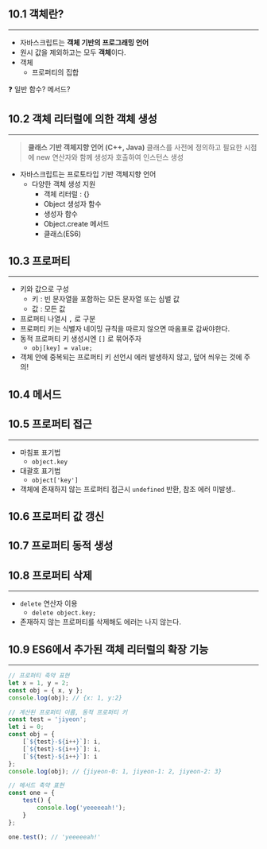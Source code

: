 ## 10.1 객체란?

---

- 자바스크립트는 **객체 기반의 프로그래밍 언어**
- 원시 값을 제외하고는 모두 **객체**이다.
- 객체
    - 프로퍼티의 집합

<aside>
❓ 일반 함수? 메서드?

</aside>

## 10.2 객체 리터럴에 의한 객체 생성

---

> **클래스 기반 객체지향 언어 (C++, Java)**
클래스를 사전에 정의하고 필요한 시점에 new 연산자와 함께 생성자 호출하여 인스턴스 생성
> 

- 자바스크립트는 프로토타입 기반 객체지향 언어
    - 다양한 객체 생성 지원
        - 객체 리터럴 : {}
        - Object 생성자 함수
        - 생성자 함수
        - Object.create 메서드
        - 클래스(ES6)

## 10.3 프로퍼티

---

- 키와 값으로 구성
    - 키 : 빈 문자열을 포함하는 모든 문자열 또는 심벌 값
    - 값 : 모든 값
- 프로퍼티 나열시 `,` 로 구분
- 프로퍼티 키는 식별자 네이밍 규칙을 따르지 않으면 따옴표로 감싸야한다.
- 동적 프로퍼티 키 생성시엔 `[]` 로 묶어주자
    - `obj[key] = value;`
- 객체 안에 중복되는 프로퍼티 키 선언시 에러 발생하지 않고, 덮어 씌우는 것에 주의!

## 10.4 메서드

## 10.5 프로퍼티 접근

---

- 마침표 표기법
    - `object.key`
- 대괄호 표기법
    - `object['key']`
- 객체에 존재하지 않는 프로퍼티 접근시 `undefined` 반환, 참조 에러 미발생..

## 10.6 프로퍼티 값 갱신

## 10.7 프로퍼티 동적 생성

## 10.8 프로퍼티 삭제

---

- `delete` 연산자 이용
    - `delete object.key;`
- 존재하지 않는 프로퍼티를 삭제해도 에러는 나지 않는다.

## 10.9 ES6에서 추가된 객체 리터럴의 확장 기능

---

```jsx
// 프로퍼티 축약 표현
let x = 1, y = 2;
const obj = { x, y };
console.log(obj); // {x: 1, y:2}

// 계산된 프로퍼티 이름, 동적 프로퍼티 키
const test = 'jiyeon';
let i = 0;
const obj = {
	[`${test}-${i++}`]: i,
	[`${test}-${i++}`]: i,
	[`${test}-${i++}`]: i
};
console.log(obj); // {jiyeon-0: 1, jiyeon-1: 2, jiyeon-2: 3}

// 메서드 축약 표현
const one = {
	test() {
		console.log('yeeeeeah!');	
	}
};

one.test(); // 'yeeeeeah!'
```